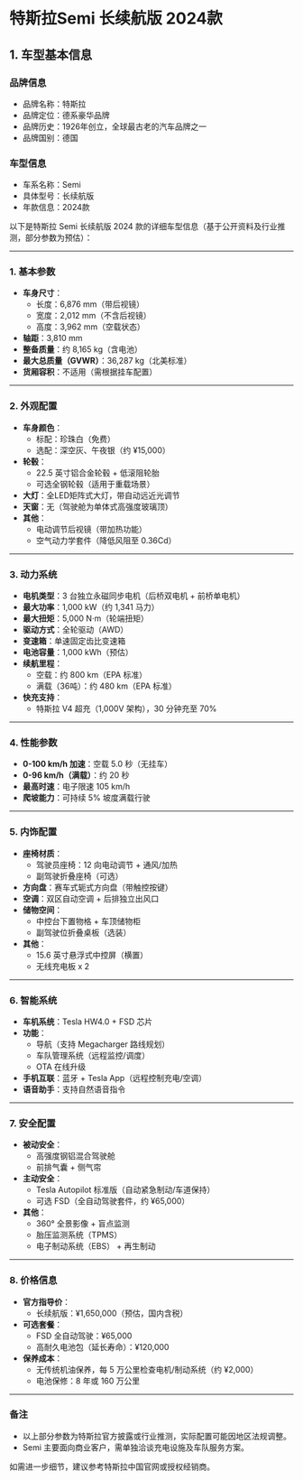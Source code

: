 
# 特斯拉Semi 长续航版 2024款
## 1. 车型基本信息
### 品牌信息
- 品牌名称：特斯拉
- 品牌定位：德系豪华品牌
- 品牌历史：1926年创立，全球最古老的汽车品牌之一
- 品牌国别：德国

### 车型信息
- 车系名称：Semi
- 具体型号：长续航版
- 年款信息：2024款

以下是特斯拉 Semi 长续航版 2024 款的详细车型信息（基于公开资料及行业推测，部分参数为预估）：

---

### **1. 基本参数**  
- **车身尺寸**：  
  - 长度：6,876 mm（带后视镜）  
  - 宽度：2,012 mm（不含后视镜）  
  - 高度：3,962 mm（空载状态）  
- **轴距**：3,810 mm  
- **整备质量**：约 8,165 kg（含电池）  
- **最大总质量（GVWR）**：36,287 kg（北美标准）  
- **货厢容积**：不适用（需根据挂车配置）  

---

### **2. 外观配置**  
- **车身颜色**：  
  - 标配：珍珠白（免费）  
  - 选配：深空灰、午夜银（约 ¥15,000）  
- **轮毂**：  
  - 22.5 英寸铝合金轮毂 + 低滚阻轮胎  
  - 可选全钢轮毂（适用于重载场景）  
- **大灯**：全LED矩阵式大灯，带自动远近光调节  
- **天窗**：无（驾驶舱为单体式高强度玻璃顶）  
- **其他**：  
  - 电动调节后视镜（带加热功能）  
  - 空气动力学套件（降低风阻至 0.36Cd）  

---

### **3. 动力系统**  
- **电机类型**：3 台独立永磁同步电机（后桥双电机 + 前桥单电机）  
- **最大功率**：1,000 kW（约 1,341 马力）  
- **最大扭矩**：5,000 N·m（轮端扭矩）  
- **驱动方式**：全轮驱动（AWD）  
- **变速箱**：单速固定齿比变速箱  
- **电池容量**：1,000 kWh（预估）  
- **续航里程**：  
  - 空载：约 800 km（EPA 标准）  
  - 满载（36吨）：约 480 km（EPA 标准）  
- **快充支持**：  
  - 特斯拉 V4 超充（1,000V 架构），30 分钟充至 70%  

---

### **4. 性能参数**  
- **0-100 km/h 加速**：空载 5.0 秒（无挂车）  
- **0-96 km/h（满载）**：约 20 秒  
- **最高时速**：电子限速 105 km/h  
- **爬坡能力**：可持续 5% 坡度满载行驶  

---

### **5. 内饰配置**  
- **座椅材质**：  
  - 驾驶员座椅：12 向电动调节 + 通风/加热  
  - 副驾驶折叠座椅（可选）  
- **方向盘**：赛车式轭式方向盘（带触控按键）  
- **空调**：双区自动空调 + 后排独立出风口  
- **储物空间**：  
  - 中控台下置物格 + 车顶储物柜  
  - 副驾驶位折叠桌板（选装）  
- **其他**：  
  - 15.6 英寸悬浮式中控屏（横置）  
  - 无线充电板 x 2  

---

### **6. 智能系统**  
- **车机系统**：Tesla HW4.0 + FSD 芯片  
- **功能**：  
  - 导航（支持 Megacharger 路线规划）  
  - 车队管理系统（远程监控/调度）  
  - OTA 在线升级  
- **手机互联**：蓝牙 + Tesla App（远程控制充电/空调）  
- **语音助手**：支持自然语音指令  

---

### **7. 安全配置**  
- **被动安全**：  
  - 高强度钢铝混合驾驶舱  
  - 前排气囊 + 侧气帘  
- **主动安全**：  
  - Tesla Autopilot 标准版（自动紧急制动/车道保持）  
  - 可选 FSD（全自动驾驶套件，约 ¥65,000）  
- **其他**：  
  - 360° 全景影像 + 盲点监测  
  - 胎压监测系统（TPMS）  
  - 电子制动系统（EBS） + 再生制动  

---

### **8. 价格信息**  
- **官方指导价**：  
  - 长续航版：¥1,650,000（预估，国内含税）  
- **可选套餐**：  
  - FSD 全自动驾驶：¥65,000  
  - 高耐久电池包（延长寿命）：¥120,000  
- **保养成本**：  
  - 无传统机油保养，每 5 万公里检查电机/制动系统（约 ¥2,000）  
  - 电池保修：8 年或 160 万公里  

---

### **备注**  
- 以上部分参数为特斯拉官方披露或行业推测，实际配置可能因地区法规调整。  
- Semi 主要面向商业客户，需单独洽谈充电设施及车队服务方案。  

如需进一步细节，建议参考特斯拉中国官网或授权经销商。
